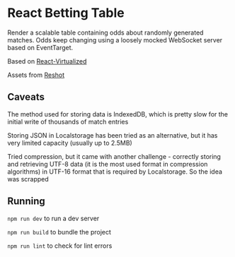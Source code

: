 # React Betting Table

Render a scalable table containing odds about randomly generated matches. Odds keep changing using a loosely mocked WebSocket server based on EventTarget.

Based on [React-Virtualized](https://github.com/bvaughn/react-virtualized)

Assets from [Reshot](https://www.reshot.com)

## Caveats

The method used for storing data is IndexedDB, which is pretty slow for the initial write of thousands of match entries

Storing JSON in Localstorage has been tried as an alternative, but it has very limited capacity (usually up to 2.5MB)

Tried compression, but it came with another challenge - correctly storing and retrieving UTF-8 data (it is the most used format in compression algorithms) in UTF-16 format that is required by Localstorage. So the idea was scrapped

## Running
`npm run dev` to run a dev server

`npm run build` to bundle the project

`npm run lint` to check for lint errors